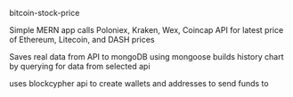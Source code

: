 bitcoin-stock-price

Simple MERN app calls Poloniex, Kraken, Wex, Coincap API for latest price of Ethereum, Litecoin, and DASH prices

Saves real data from API to mongoDB using mongoose 
builds history chart by querying for data from selected api

uses blockcypher api to create wallets and addresses to send funds to 

